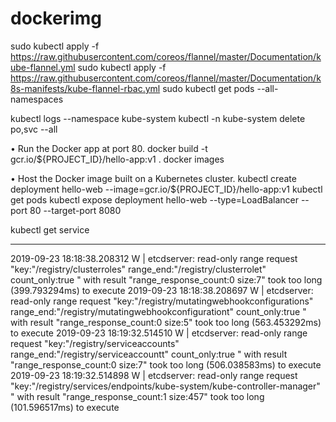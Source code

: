 # dockerimg


sudo kubectl apply -f https://raw.githubusercontent.com/coreos/flannel/master/Documentation/kube-flannel.yml
sudo kubectl apply -f https://raw.githubusercontent.com/coreos/flannel/master/Documentation/k8s-manifests/kube-flannel-rbac.yml
sudo kubectl get pods --all-namespaces

kubectl logs --namespace kube-system 
kubectl -n kube-system  delete po,svc --all


• Run the Docker app at port 80. 
docker build -t gcr.io/${PROJECT_ID}/hello-app:v1 .
docker images




• Host the Docker image built on a Kubernetes cluster. 
kubectl create deployment hello-web --image=gcr.io/${PROJECT_ID}/hello-app:v1
kubectl get pods
kubectl expose deployment hello-web --type=LoadBalancer --port 80 --target-port 8080

kubectl get service

------------
2019-09-23 18:18:38.208312 W | etcdserver: read-only range request "key:\"/registry/clusterroles\" range_end:\"/registry/clusterrolet\" count_only:true " with result "range_response_count:0 size:7" took too long (399.793294ms) to execute
2019-09-23 18:18:38.208697 W | etcdserver: read-only range request "key:\"/registry/mutatingwebhookconfigurations\" range_end:\"/registry/mutatingwebhookconfigurationt\" count_only:true " with result "range_response_count:0 size:5" took too long (563.453292ms) to execute
2019-09-23 18:19:32.514510 W | etcdserver: read-only range request "key:\"/registry/serviceaccounts\" range_end:\"/registry/serviceaccountt\" count_only:true " with result "range_response_count:0 size:7" took too long (506.038583ms) to execute
2019-09-23 18:19:32.514898 W | etcdserver: read-only range request "key:\"/registry/services/endpoints/kube-system/kube-controller-manager\" " with result "range_response_count:1 size:457" took too long (101.596517ms) to execute
